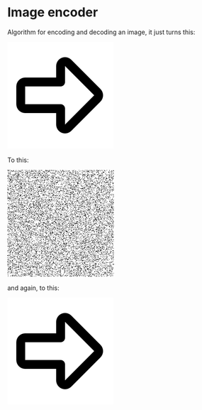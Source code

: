 # Image encoder

Algorithm for encoding and decoding an image, it just turns this:

![Before](./image.png)

To this:

![Before](./image2.png)

and again, to this:

![Before](./image3.png)
